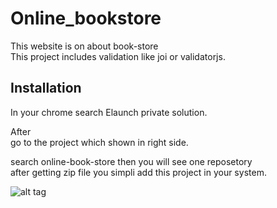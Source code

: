 # Online_bookstore


This website is on about book-store\
This project includes validation like joi or validatorjs.

## Installation

In your chrome search Elaunch private solution.

After\
go to the project which shown in right side.

search online-book-store then you will see one reposetory \
after getting zip file you simpli add this project in your system.

    
![alt tag](https://www.vectorlogo.zone/logos/nodejs/nodejs-icon.svg)


